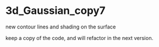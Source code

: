 # 3d_Gaussian_copy7
new contour lines and shading on the surface

keep a copy of the code, and will refactor in the next version. 
